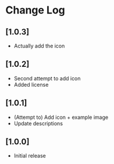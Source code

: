 # Change Log

## [1.0.3]

- Actually add the icon

## [1.0.2]

- Second attempt to add icon
- Added license

## [1.0.1]

- (Attempt to) Add icon + example image
- Update descriptions

## [1.0.0]

- Initial release
